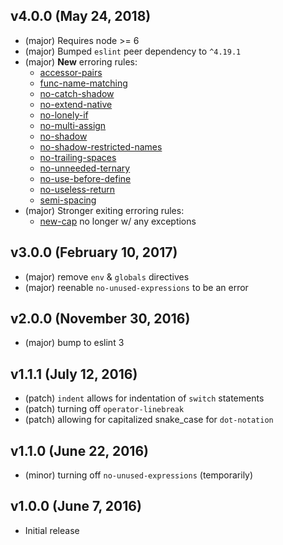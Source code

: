 ## v4.0.0 (May 24, 2018)
- (major) Requires node >= 6
- (major) Bumped `eslint` peer dependency to `^4.19.1`
- (major) **New** erroring rules:
  * [accessor-pairs](https://eslint.org/docs/rules/accessor-pairs)
  * [func-name-matching](https://eslint.org/docs/rules/func-name-matching)
  * [no-catch-shadow](https://eslint.org/docs/rules/no-catch-shadow)
  * [no-extend-native](https://eslint.org/docs/rules/no-extend-native)
  * [no-lonely-if](http://eslint.org/docs/rules/no-lonely-if)
  * [no-multi-assign](http://eslint.org/docs/rules/no-multi-assign)
  * [no-shadow](https://eslint.org/docs/rules/no-shadow)
  * [no-shadow-restricted-names](https://eslint.org/docs/rules/no-shadow-restricted-names)
  * [no-trailing-spaces](http://eslint.org/docs/rules/no-trailing-spaces)
  * [no-unneeded-ternary](http://eslint.org/docs/rules/no-unneeded-ternary)
  * [no-use-before-define](https://eslint.org/docs/rules/no-use-before-define)
  * [no-useless-return](http://eslint.org/docs/rules/no-useless-return)
  * [semi-spacing](http://eslint.org/docs/rules/semi-spacing)
- (major) Stronger exiting erroring rules:
  * [new-cap](http://eslint.org/docs/rules/new-cap) no longer w/ any exceptions

## v3.0.0 (February 10, 2017)
- (major) remove `env` & `globals` directives
- (major) reenable `no-unused-expressions` to be an error

## v2.0.0 (November 30, 2016)
- (major) bump to eslint 3

## v1.1.1 (July 12, 2016)
- (patch) `indent` allows for indentation of `switch` statements
- (patch) turning off `operator-linebreak`
- (patch) allowing for capitalized snake_case for `dot-notation`

## v1.1.0 (June 22, 2016)
- (minor) turning off `no-unused-expressions` (temporarily)

## v1.0.0 (June 7, 2016)
- Initial release
